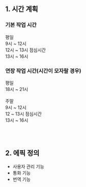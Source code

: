 ## 1. 시간 계획
### 기본 작업 시간<br>
평일<br>
9시 ~ 12시<br>
12시 ~ 13시 점심시간<br>
13시 ~ 16시<br>

### 연장 작업 시간(시간이 모자랄 경우)<br>
평일<br>
18시 ~ 21시<br><br>
주말<br>
9시 ~ 12시<br>
12 ~ 13시 점심시간<br>
13시 ~ 16시<br>

<br><br>
## 2. 에픽 정의
- 사용자 관리 기능
- 통화 기능
- 번역 기능
